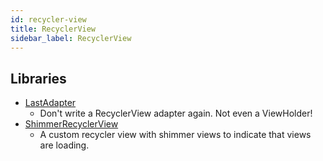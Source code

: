 ```yaml
---
id: recycler-view
title: RecyclerView
sidebar_label: RecyclerView
---
```


## Libraries

* [LastAdapter](https://github.com/nitrico/LastAdapter)
  * Don't write a RecyclerView adapter again. Not even a ViewHolder!
* [ShimmerRecyclerView](https://github.com/sharish/ShimmerRecyclerView)
  * A custom recycler view with shimmer views to indicate that views are loading.

